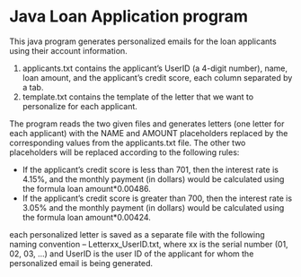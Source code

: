 # Java Loan Application program
This java program generates personalized emails for the loan applicants using their account information.
1. applicants.txt contains the applicant’s UserID (a 4-digit number), name, loan amount, and the applicant’s credit score, each column separated by a tab.
2. template.txt contains the template of the letter that we want to personalize for each applicant.

The program reads the two given files and generates letters (one letter for each applicant) with the NAME and AMOUNT placeholders replaced by the corresponding values
from the applicants.txt file. The other two placeholders will be replaced according to the following rules:
- If the applicant’s credit score is less than 701, then the interest rate is 4.15%, and the monthly
payment (in dollars) would be calculated using the formula loan amount*0.00486.
- If the applicant’s credit score is greater than 700, then the interest rate is 3.05% and the
monthly payment (in dollars) would be calculated using the formula loan
amount*0.00424.

each personalized letter is saved as a separate file with the following naming convention –
Letterxx_UserID.txt, where xx is the serial number (01, 02, 03, ...) and UserID is the
user ID of the applicant for whom the personalized email is being generated.
